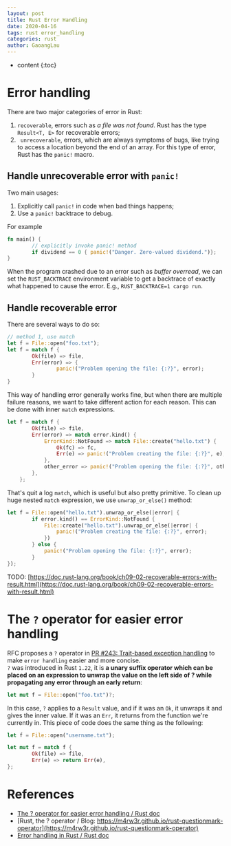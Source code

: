 ```yaml
---
layout: post
title: Rust Error Handling
date: 2020-04-16
tags: rust error_handling
categories: rust
author: GaoangLau
---
```

* content
{:toc}


# Error handling 
There are two major categories of error in Rust: 



1. `recoverable`, errors such as *a file was not found*.  Rust has the type `Result<T, E>` for recoverable errors; 
2. ` unrecoverable`, errors, which are always symptoms of bugs, like trying to access a location beyond the end of an array. For this type of error, Rust has the `panic!` macro. 

## Handle unrecoverable error with `panic!`
Two main usages: 
1. Explicitly call `panic!` in code when bad things happens; 
2. Use a `panic!` backtrace to debug.

For example 
```rust
fn main() {
        // explicitly invoke panic! method
        if dividend == 0 { panic!("Danger. Zero-valued dividend.")};
}
```

When the program crashed due to an error such as *buffer overread*, we can set the `RUST_BACKTRACE` environment variable to get a backtrace of exactly what happened to cause the error. E.g., `RUST_BACKTRACE=1 cargo run`. 

## Handle recoverable error 
There are several ways to do so:
```rust
// method 1, use match
let f = File::open("foo.txt"); 
let f = match f {
        Ok(file) => file, 
        Err(error) => {
                panic!("Problem opening the file: {:?}", error);
        }
}
``` 
This way of handling error generally works fine, but when there are multiple failure reasons, we want to take different action for each reason. This can be done with inner `match` expressions. 
```rust
let f = match f {
        Ok(file) => file,
        Err(error) => match error.kind() {
            ErrorKind::NotFound => match File::create("hello.txt") {
                Ok(fc) => fc,
                Err(e) => panic!("Problem creating the file: {:?}", e),
            },
            other_error => panic!("Problem opening the file: {:?}", other_error),
        },
    };
```
That's quit a log `match`, which is useful but also pretty primitive. To clean up huge nested `match` expression, we use `unwrap_or_else()` method:

```rust
let f = File::open("hello.txt").unwrap_or_else(|error| {
        if error.kind() == ErrorKind::NotFound {
            File::create("hello.txt").unwrap_or_else(|error| {
                panic!("Problem creating the file: {:?}", error);
            })
        } else {
            panic!("Problem opening the file: {:?}", error);
        }
});
```

TODO: [https://doc.rust-lang.org/book/ch09-02-recoverable-errors-with-result.html](https://doc.rust-lang.org/book/ch09-02-recoverable-errors-with-result.html)


# The `?` operator for easier error handling

 RFC proposes a `?` operator in [PR #243: Trait-based exception handling](https://github.com/rust-lang/rfcs/pull/243) to make `error handling` easier and more concise.  
 `?` was introduced in Rust `1.22`, it is **a unary suffix operator which can be placed on an expression to unwrap the value on the left side of ? while propagating any error through an early return**: 
 ```rust
 let mut f = File::open("foo.txt")?; 
 ```
In this case, `?` applies to a `Result` value, and if it was an `Ok`, it unwraps it and gives the inner value. If it was an `Err`, it returns from the function we're currently in. This piece of code does the same thing as the following:

```rust
let f = File::open("username.txt");

let mut f = match f {
        Ok(file) => file,
        Err(e) => return Err(e),
};
```
 

# References 
* [The ? operator for easier error handling / Rust doc](https://doc.rust-lang.org/edition-guide/rust-2018/error-handling-and-panics/the-question-mark-operator-for-easier-error-handling.html)
* [Rust, the ? operator / Blog: https://m4rw3r.github.io/rust-questionmark-operator](https://m4rw3r.github.io/rust-questionmark-operator)
* [Error handling in Rust / Rust doc](https://doc.rust-lang.org/book/ch09-01-unrecoverable-errors-with-panic.html)
